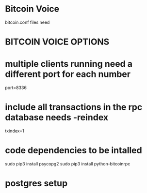 # Bitcoin Voice

bitcoin.conf files need
# BITCOIN VOICE OPTIONS
# multiple clients running need a different port for each number
port=8336 
# include all transactions in the rpc database needs -reindex
txindex=1   



# code dependencies to be intalled 
sudo pip3 install psycopg2
sudo pip3 install python-bitcoinrpc


# postgres setup




